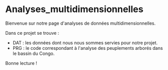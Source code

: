 # Analyses_multidimensionnelles

Bienvenue sur notre page d'analyses de données multidimensionnelles.

Dans ce projet se trouve :
- DAT : les données dont nous nous sommes servies pour notre projet.
- PRG : le code correspondant à l'analyse des peuplements arborés dans le bassin du Congo.

Bonne lecture !
